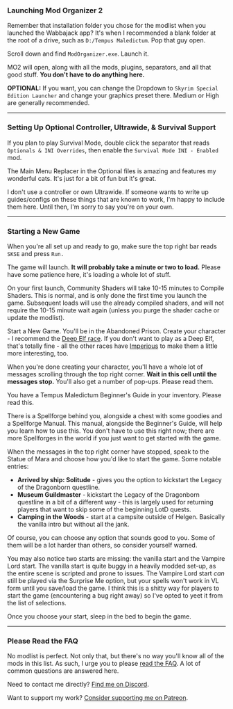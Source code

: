 ### Launching Mod Organizer 2

Remember that installation folder you chose for the modlist when you launched the Wabbajack app? It's when I recommended a blank folder at the root of a drive, such as `D:/Tempus Maledictum`. Pop that guy open.

Scroll down and find `ModOrganizer.exe`. Launch it.

MO2 will open, along with all the mods, plugins, separators, and all that good stuff. **You don't have to do anything here.**

**OPTIONAL:** If you want, you can change the Dropdown to `Skyrim Special Edition Launcher` and change your graphics preset there. Medium or High are generally recommended.

---

### Setting Up Optional Controller, Ultrawide, & Survival Support

If you plan to play Survival Mode, double click the separator that reads `Optionals & INI Overrides`, then enable the `Survival Mode INI - Enabled` mod.

The Main Menu Replacer in the Optional files is amazing and features my wonderful cats. It's just for a bit of fun but it's great.

I don't use a controller or own Ultrawide. If someone wants to write up guides/configs on these things that are known to work, I'm happy to include them here. Until then, I'm sorry to say you're on your own.

---

### Starting a New Game

When you're all set up and ready to go, make sure the top right bar reads `SKSE` and press `Run.`

The game will launch. **It will probably take a minute or two to load.** Please have some patience here, it's loading a whole lot of stuff.

On your first launch, Community Shaders will take 10-15 minutes to Compile Shaders. This is normal, and is only done the first time you launch the game. Subsequent loads will use the already compiled shaders, and will not require the 10-15 minute wait again (unless you purge the shader cache or update the modlist).

Start a New Game. You'll be in the Abandoned Prison. Create your character - I recommend the [Deep Elf race](https://www.nexusmods.com/skyrimspecialedition/mods/22499). If you don't want to play as a Deep Elf, that's totally fine - all the other races have [Imperious](https://www.nexusmods.com/skyrimspecialedition/mods/1315/) to make them a little more interesting, too. 

When you're done creating your character, you'll have a whole lot of messages scrolling through the top right corner.  **Wait in this cell until the messages stop.**  You'll also get a number of pop-ups. Please read them.

You have a Tempus Maledictum Beginner's Guide in your inventory. Please read this.

There is a Spellforge behind you, alongside a chest with some goodies and a Spellforge Manual. This manual, alongside the Beginner's Guide, will help you learn how to use this. You don't have to use this right now; there are more Spellforges in the world if you just want to get started with the game.

When the messages in the top right corner have stopped, speak to the Statue of Mara and choose how you'd like to start the game. Some notable entries:

 - **Arrived by ship: Solitude** - gives you the option to kickstart the Legacy of the Dragonborn questline.
 - **Museum Guildmaster** - kickstart the Legacy of the Dragonborn questline in a bit of a different way - this is largely used for returning players that want to skip some of the beginning LotD quests.
 - **Camping in the Woods** - start at a campsite outside of Helgen. Basically the vanilla intro but without all the jank.

Of course, you can choose any option that sounds good to you. Some of them will be a lot harder than others, so consider yourself warned.

You may also notice two starts are missing: the vanilla start and the Vampire Lord start. The vanilla start is quite buggy in a heavily modded set-up, as the entire scene is scripted and prone to issues. The Vampire Lord start *can* still be played via the Surprise Me option, but your spells won't work in VL form until you save/load the game. I think this is a shitty way for players to start the game (encountering a bug right away) so I've opted to yeet it from the list of selections.

Once you choose your start, sleep in the bed to begin the game.

---

### Please Read the FAQ

No modlist is perfect. Not only that, but there's no way you'll know all of the mods in this list. As such, I urge you to please [read the FAQ](https://github.com/LivelyDismay/tempus-maledictum/blob/main/faq.md). A lot of common questions are answered here.

Need to contact me directly? [Find me on Discord](https://discord.gg/yABEjwB).

Want to support my work? [Consider supporting me on Patreon](https://www.patreon.com/nicholasjae).
